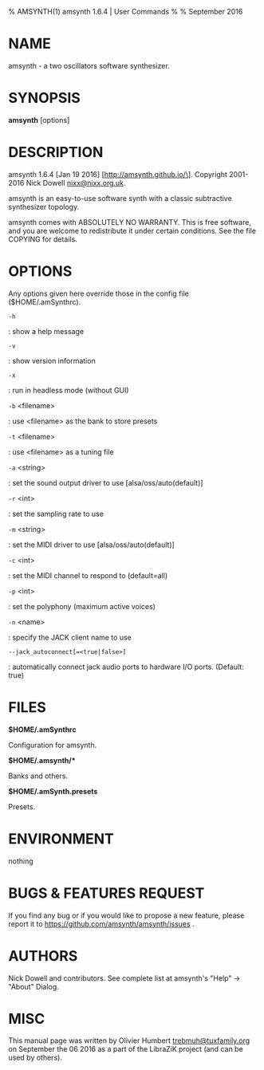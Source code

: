 % AMSYNTH(1) amsynth 1.6.4 | User Commands
%
% September 2016

NAME
====

amsynth - a two oscillators software synthesizer.

SYNOPSIS
========

**amsynth** \[options\]

DESCRIPTION
===========

amsynth 1.6.4 \[Jan 19 2016\]  \[http://amsynth.github.io/\].
Copyright 2001-2016 Nick Dowell <nixx@nixx.org.uk>.

amsynth is an easy-to-use software synth with a classic subtractive synthesizer topology.

amsynth comes with ABSOLUTELY NO WARRANTY.
This is free software, and you are welcome to redistribute it
under certain conditions. See the file COPYING for details.

OPTIONS
=======

Any options given here override those in the config file (\$HOME/.amSynthrc).

`-h`

:   show a help message

`-v`

:   show version information

`-x`

:   run in headless mode (without GUI)

`-b` \<filename\>

:   use \<filename\> as the bank to store presets

`-t` \<filename\>

:   use \<filename\> as a tuning file

`-a` \<string\>

:   set the sound output driver to use \[alsa/oss/auto(default)\]

`-r` \<int\>

:   set the sampling rate to use

`-m` \<string\>

:   set the MIDI driver to use \[alsa/oss/auto(default)\]

`-c` \<int\>

:   set the MIDI channel to respond to (default=all)

`-p` \<int\>

:   set the polyphony (maximum active voices)

`-n` \<name\>

:   specify the JACK client name to use

`--jack_autoconnect[=<true|false>]`

:   automatically connect jack audio ports to hardware I/O ports. (Default: true)

FILES
=====

**\$HOME/.amSynthrc**

Configuration for amsynth.

**\$HOME/.amsynth/\***

Banks and others.

**\$HOME/.amSynth.presets**

Presets.

ENVIRONMENT
===========

nothing

BUGS & FEATURES REQUEST
=======================

If you find any bug or if you would like to propose a new feature, please report it to https://github.com/amsynth/amsynth/issues .

AUTHORS
=======

Nick Dowell and contributors. See complete list at amsynth's "Help" -> "About" Dialog.

MISC
====

This manual page was written by Olivier Humbert <trebmuh@tuxfamily.org> on September the 06 2016 as a part of the LibraZiK project (and can be used by others).
